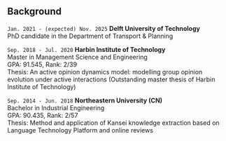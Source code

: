 ## Background

`Jan. 2021 - (expected) Nov. 2025`
__Delft University of Technology__\
PhD candidate in the Department of Transport & Planning

`Sep. 2018 - Jul. 2020`
__Harbin Institute of Technology__\
Master in Management Science and Engineering\
GPA: 91.545, Rank: 2/39\
Thesis: An active opinion dynamics model: modelling group opinion evolution under active interactions (Outstanding master thesis of Harbin Institute of Technology)

`Sep. 2014 - Jun. 2018`
__Northeastern University (CN)__\
Bachelor in Industrial Engineering\
GPA: 90.435, Rank: 2/57\
Thesis: Method and application of Kansei knowledge extraction based on Language Technology Platform and online reviews
